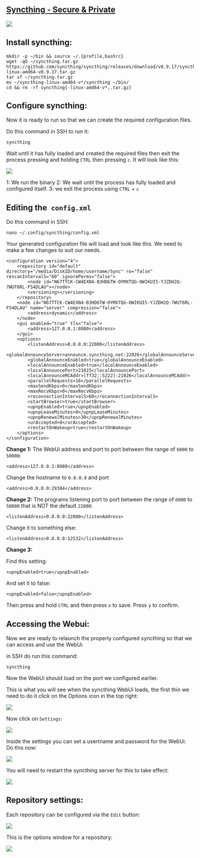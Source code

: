 
[Syncthing - Secure & Private](http://syncthing.net/)
---

![](1.png)

Install syncthing:
---

~~~
mkdir -p ~/bin && source ~/.{profile,bashrc}
wget -qO ~/syncthing.tar.gz https://github.com/syncthing/syncthing/releases/download/v0.9.17/syncthing-linux-amd64-v0.9.17.tar.gz
tar xf ~/syncthing.tar.gz
mv ~/syncthing-linux-amd64-v*/syncthing ~/bin/
cd && rm -rf syncthing{-linux-amd64-v*,.tar.gz}
~~~

Configure syncthing:
---

Now it is ready to run so that we can create the required configuration files.

Do this command in SSH to run it:

~~~
syncthing
~~~

Wait until it has fully loaded and created the required files then exit the process pressing  and holding `CTRL` then pressing `c`. It will look like this:

![](2.png)

1: We run the binary
2: We wait until the process has fully loaded and configured itself.
3: we exit the process using `CTRL` + `c`

Editing the` config.xml`
---

Do this command in SSH:

~~~
nano ~/.config/syncthing/config.xml
~~~

Your  generated configuration file will load and look like this. We need to make a few changes to suit our needs.

~~~
<configuration version="4">
    <repository id="default" directory="/media/DiskID/home/username/Sync" ro="false" rescanIntervalS="60" ignorePerms="false">
        <node id="N67TTCK-CW4EXN4-B3HD6TW-OYMXTQG-OWIKUI5-YJZDH2Q-7WUT6RL-F54DLAU"></node>
        <versioning></versioning>
    </repository>
    <node id="N67TTCK-CW4EXN4-B3HD6TW-OYMXTQG-OWIKUI5-YJZDH2Q-7WUT6RL-F54DLAU" name="server" compression="false">
        <address>dynamic</address>
    </node>
    <gui enabled="true" tls="false">
        <address>127.0.0.1:8080</address>
    </gui>
    <options>
        <listenAddress>0.0.0.0:22000</listenAddress>
        <globalAnnounceServer>announce.syncthing.net:22026</globalAnnounceServer>
        <globalAnnounceEnabled>true</globalAnnounceEnabled>
        <localAnnounceEnabled>true</localAnnounceEnabled>
        <localAnnouncePort>21025</localAnnouncePort>
        <localAnnounceMCAddr>[ff32::5222]:21026</localAnnounceMCAddr>
        <parallelRequests>16</parallelRequests>
        <maxSendKbps>0</maxSendKbps>
        <maxRecvKbps>0</maxRecvKbps>
        <reconnectionIntervalS>60</reconnectionIntervalS>
        <startBrowser>true</startBrowser>
        <upnpEnabled>true</upnpEnabled>
        <upnpLeaseMinutes>0</upnpLeaseMinutes>
        <upnpRenewalMinutes>30</upnpRenewalMinutes>
        <urAccepted>0</urAccepted>
        <restartOnWakeup>true</restartOnWakeup>
    </options>
</configuration>
~~~

**Change 1:** The WebUi address and port to port between the range of `6000` to `50000`:

~~~
<address>127.0.0.1:8080</address>
~~~

Change the hostname to `0.0.0.0` and port 

~~~
<address>0.0.0.0:29384</address>
~~~

**Change 2:** The programs listening port to port between the range of `6000` to `50000` that is NOT the default `22000`:

~~~
<listenAddress>0.0.0.0:22000</listenAddress>
~~~

Change it to something else:

~~~
<listenAddress>0.0.0.0:12532</listenAddress>
~~~

**Change 3:**

Find this setting:

~~~
<upnpEnabled>true</upnpEnabled>
~~~

And set it to false:

~~~
<upnpEnabled>false</upnpEnabled>
~~~

Then press and hold `CTRL` and then press `x` to save. Press `y` to confirm.

Accessing the Webui:
---

Now we are ready to relaunch the properly configured syncthing so that we can access and use the WebUi.

in SSH do run this command:

~~~
syncthing
~~~

Now the WebUi should load on the port we configured earlier.

This is what you will see when the syncthing WebUi loads, the first thin we need to do it click on the Options icon in the top right:

![](3.png)

Now click on `Settings`:

![](4.png)

Inside the settings you can set a usertname and password for the WebUi. Do this now:

![](5.png)

You will need to restart the syncthing server for this to take effect:

![](6.png)

Repository settings:
---

Each repository can be configured via the `Edit` button:

![](7.png)

This is the options window for a repository:

![](8.png)